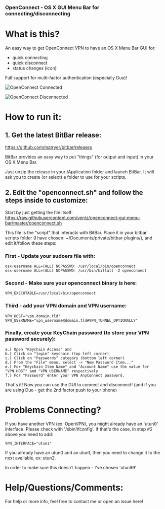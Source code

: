 ### OpenConnect - OS X GUI Menu Bar for connecting/disconnecting

# What is this?

An easy way to get OpenConnect VPN to have an OS X Menu Bar GUI for:
* quick connecting
* quick disconnect
* status changes (icon)

Full support for multi-factor authentication (especially Duo)!

![OpenConnect Connected](https://github.com/ventz/openconnect-gui-menu-bar/blob/master/images/vpn-connected.png)

![OpenConnect Disconnected](https://github.com/ventz/openconnect-gui-menu-bar/blob/master/images/vpn-disconnected.png)

# How to run it:

## 1. Get the latest BitBar release:
https://github.com/matryer/bitbar/releases

BitBar provides an easy way to put "things" (for output and input) in your OS X Menu Bar.

Just unzip the release in your /Application folder and launch BitBar.
It will ask you to create (or select) a folder to use for your scripts.

## 2. Edit the "openconnect.sh" and follow the steps inside to customize:

Start by just getting the file itself:
https://raw.githubusercontent.com/ventz/openconnect-gui-menu-bar/master/openconnect.sh

This file is the "script" that interacts with BitBar. Place
it in your bitbar scripts folder (I have chosen:
~/Documents/private/bitbar-plugins/), and edit it/follow these steps:

### First - Update your sudoers file with:
```
osx-username ALL=(ALL) NOPASSWD: /usr/local/bin/openconnect
osx-username ALL=(ALL) NOPASSWD: /usr/bin/killall -2 openconnect
```

### Second - Make sure your openconnect binary is here:
```
VPN_EXECUTABLE=/usr/local/bin/openconnect
```

### Third - add your VPN domain and VPN username:
```
VPN_HOST="vpn.domain.tld"
VPN_USERNAME="vpn_username@domain.tld#VPN_TUNNEL_OPTIONALLY"
```

### Finally, create your KeyChain password (to store your VPN password securely):
```
a.) Open "Keychain Access" and
b.) Click on "login" keychain (top left corner)
c.) Click on "Passwords" category (bottom left corner)
d.) From the "File" menu, select -> "New Password Item..."
e.) For "Keychain Item Name" and "Account Name" use the value for "VPN_HOST" and "VPN_USERNAME" respectively
f.) For "Password" enter your VPN AnyConnect password.
```

That's it! Now you can use the GUI to connect and disconnect!
(and if you are using Duo - get the 2nd factor push to your phone)


# Problems Connecting?

If you have another VPN (ex: OpenVPN), you might already have an
'utun0' interface. Please check with '/sbin/ifconfig'. If that's the
case, in step #2 above you need to add:

```
VPN_INTERFACE="utun1"
```

If you already have an utun0 and an utun1, then you need to
change it to the next available, ex: utun2.

In order to make sure this doesn't happen - I've chosen 'utun99'

# Help/Questions/Comments:
For help or more info, feel free to contact me or open an issue here!
